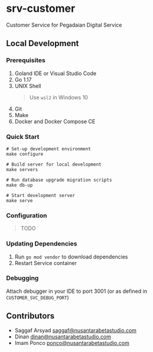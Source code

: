 # srv-customer

Customer Service for Pegadaian Digital Service

## Local Development

### Prerequisites

1. Goland IDE or Visual Studio Code
2. Go 1.17
3. UNIX Shell
   > Use `wsl2` in Windows 10
4. Git
5. Make
6. Docker and Docker Compose CE

### Quick Start

```shell
# Set-up development environment
make configure

# Build server for local development
make servers

# Run database upgrade migration scripts
make db-up

# Start development server
make serve
```

### Configuration

> TODO

### Updating Dependencies

1. Run `go mod vendor` to download dependencies
2. Restart Service container

### Debugging

Attach debugger in your IDE to port 3001 (or as defined in `CUSTOMER_SVC_DEBUG_PORT`)

## Contributors

- Saggaf Arsyad <saggaf@nusantarabetastudio.com>
- Dinan <dinan@nusantarabetastudio.com>
- Imam Ponco <ponco@nusantarabetastudio.com>
